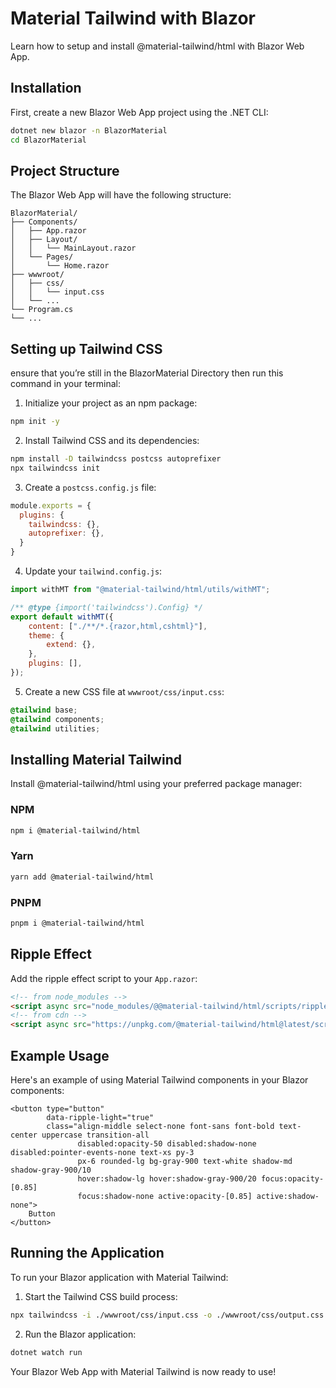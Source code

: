 # Material Tailwind with Blazor

Learn how to setup and install @material-tailwind/html with Blazor Web App.

## Installation

First, create a new Blazor Web App project using the .NET CLI:

```bash
dotnet new blazor -n BlazorMaterial
cd BlazorMaterial
```

## Project Structure

The Blazor Web App will have the following structure:

```
BlazorMaterial/
├── Components/
│   ├── App.razor
│   ├── Layout/
│   │   └── MainLayout.razor
│   └── Pages/
│       └── Home.razor
├── wwwroot/
│   ├── css/
│   │   └── input.css
│   └── ...
└── Program.cs
└── ...
```

## Setting up Tailwind CSS

ensure that you’re still in the BlazorMaterial Directory then run this command in your terminal:

1. Initialize your project as an npm package:

```bash
npm init -y
```

2. Install Tailwind CSS and its dependencies:

```bash
npm install -D tailwindcss postcss autoprefixer
npx tailwindcss init
```

3. Create a `postcss.config.js` file:

```javascript
module.exports = {
  plugins: {
    tailwindcss: {},
    autoprefixer: {},
  }
}
```

4. Update your `tailwind.config.js`:

```javascript
import withMT from "@material-tailwind/html/utils/withMT";

/** @type {import('tailwindcss').Config} */
export default withMT({
    content: ["./**/*.{razor,html,cshtml}"],
    theme: {
        extend: {},
    },
    plugins: [],
});
```

5. Create a new CSS file at `wwwroot/css/input.css`:

```css
@tailwind base;
@tailwind components;
@tailwind utilities;
```

## Installing Material Tailwind

Install @material-tailwind/html using your preferred package manager:

### NPM
```bash
npm i @material-tailwind/html
```

### Yarn
```bash
yarn add @material-tailwind/html
```

### PNPM
```bash
pnpm i @material-tailwind/html
```

## Ripple Effect

Add the ripple effect script to your `App.razor`:

```html
<!-- from node_modules -->
<script async src="node_modules/@@material-tailwind/html/scripts/ripple.js"></script>
<!-- from cdn -->
<script async src="https://unpkg.com/@material-tailwind/html@latest/scripts/ripple.js"></script>
```

## Example Usage

Here's an example of using Material Tailwind components in your Blazor components:

```razor
<button type="button"
        data-ripple-light="true"
        class="align-middle select-none font-sans font-bold text-center uppercase transition-all 
               disabled:opacity-50 disabled:shadow-none disabled:pointer-events-none text-xs py-3 
               px-6 rounded-lg bg-gray-900 text-white shadow-md shadow-gray-900/10 
               hover:shadow-lg hover:shadow-gray-900/20 focus:opacity-[0.85] 
               focus:shadow-none active:opacity-[0.85] active:shadow-none">
    Button
</button>
```

## Running the Application

To run your Blazor application with Material Tailwind:

1. Start the Tailwind CSS build process:
```bash
npx tailwindcss -i ./wwwroot/css/input.css -o ./wwwroot/css/output.css --watch
```

2. Run the Blazor application:
```bash
dotnet watch run
```

Your Blazor Web App with Material Tailwind is now ready to use!
